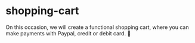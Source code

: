 # shopping-cart
On this occasion, we will create a functional shopping cart, where you can make payments with Paypal, credit or debit card. 🤑
